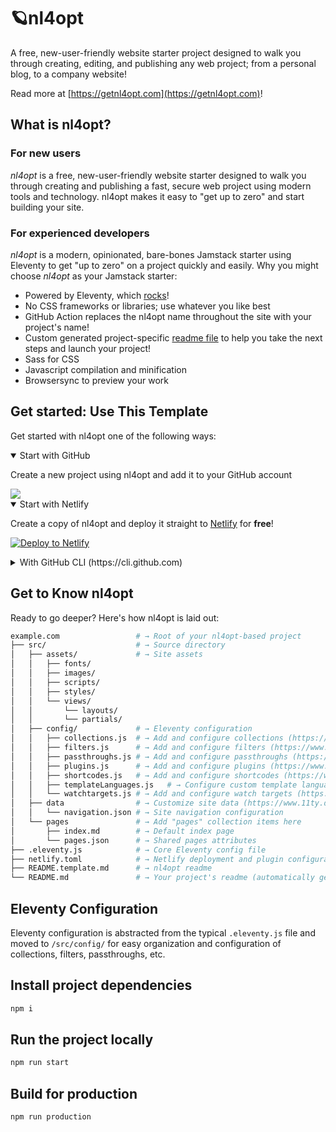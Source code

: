 # 🪐nl4opt

A free, new-user-friendly website starter project designed to walk you through creating, editing, and publishing any web project; from a personal blog, to a company website!

Read more at [https://getnl4opt.com](https://getnl4opt.com)!

## What is nl4opt?

### For new users

_nl4opt_ is a free, new-user-friendly website starter designed to walk you through creating and publishing a fast, secure web project using modern tools and technology. nl4opt makes it easy to "get up to zero" and start building your site.

### For experienced developers

_nl4opt_ is a modern, opinionated, bare-bones Jamstack starter using Eleventy to get "up to zero" on a project quickly and easily.
Why you might choose _nl4opt_ as your Jamstack starter:

* Powered by Eleventy, which [rocks](https://11ty.rocks)!
* No CSS frameworks or libraries; use whatever you like best
* GitHub Action replaces the nl4opt name throughout the site with your project's name!
* Custom generated project-specific [readme file](https://github.com/vishnurengan/nl4opt/blob/master/README.nl4opt.md) to help you take the next steps and launch your project!
* Sass for CSS
* Javascript compilation and minification
* Browsersync to preview your work

## Get started: Use This Template

Get started with nl4opt one of the following ways:

<details open>
 <summary>Start with GitHub</summary>

Create a new project using nl4opt and add it to your GitHub account

<a href="https://github.com/vishnurengan/nl4opt/generate">
  <img src="https://img.shields.io/badge/use%20this-template-blueviolet?logo=github&style=for-the-badge">
</a>
 </details>

<details open>
 <summary>Start with Netlify</summary>

Create a copy of nl4opt and deploy it straight to [Netlify](https://netlify.com) for **free**!

[![Deploy to Netlify](https://www.netlify.com/img/deploy/button.svg)](https://app.netlify.com/start/deploy?repository=https://github.com/vishnurengan/nl4opt)


 </details>

<details>
 <summary>With GitHub CLI (https://cli.github.com)</summary>

Get started from your command line

 ```sh
  gh repo create example.com --template vishnurengan/nl4opt
 ```

</details>

## Get to Know nl4opt

Ready to go deeper? Here's how nl4opt is laid out:

```sh
example.com                 # → Root of your nl4opt-based project
├── src/                    # → Source directory
│   ├── assets/             # → Site assets
│   │   ├── fonts/
│   │   ├── images/
│   │   ├── scripts/
│   │   ├── styles/
│   │   └── views/
│   │       └── layouts/
│   │       └── partials/
│   ├── config/             # → Eleventy configuration
│   │   ├── collections.js  # → Add and configure collections (https://www.11ty.dev/docs/collections/)
│   │   ├── filters.js      # → Add and configure filters (https://www.11ty.dev/docs/filters/)
│   │   ├── passthroughs.js # → Add and configure passthroughs (https://www.11ty.dev/docs/copy/)
│   │   ├── plugins.js      # → Add and configure plugins (https://www.11ty.dev/docs/plugins/)
│   │   ├── shortcodes.js   # → Add and configure shortcodes (https://www.11ty.dev/docs/shortcodes/)
│   │   ├── templateLanguages.js   # → Configure custom template languages (HINT: this is where nl4opt's Sass and Javascript pipelines are set up!) (https://www.11ty.dev/docs/languages/custom/)
│   │   └── watchtargets.js # → Add and configure watch targets (https://www.11ty.dev/docs/watch-serve/)
│   ├── data                # → Customize site data (https://www.11ty.dev/docs/data/)
│   │   └── navigation.json # → Site navigation configuration
│   └── pages               # → Add "pages" collection items here
│       ├── index.md        # → Default index page
│       └── pages.json      # → Shared pages attributes
├── .eleventy.js            # → Core Eleventy config file
├── netlify.toml            # → Netlify deployment and plugin configuration (optional)
├── README.template.md      # → nl4opt readme
└── README.md               # → Your project's readme (automatically generated when this template is used)
```

## Eleventy Configuration

Eleventy configuration is abstracted from the typical `.eleventy.js` file and moved to `/src/config/` for easy organization and configuration of collections, filters, passthroughs, etc.

## Install project dependencies

```bash
npm i
```

## Run the project locally

```bash
npm run start
```

## Build for production

```bash
npm run production
```
